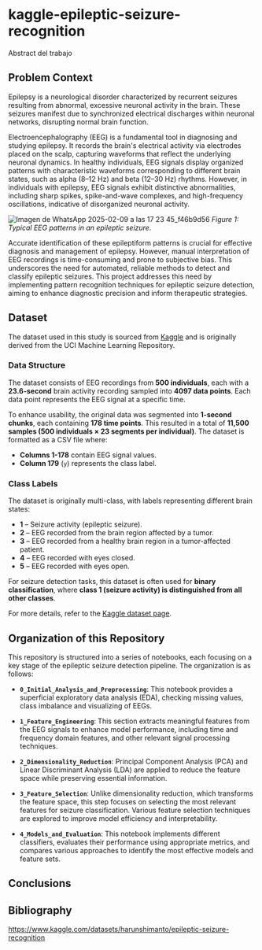 # kaggle-epileptic-seizure-recognition
Abstract del trabajo

## Problem Context
Epilepsy is a neurological disorder characterized by recurrent seizures resulting from abnormal, excessive neuronal activity in the brain. These seizures manifest due to synchronized electrical discharges within neuronal networks, disrupting normal brain function.

Electroencephalography (EEG) is a fundamental tool in diagnosing and studying epilepsy. It records the brain's electrical activity via electrodes placed on the scalp, capturing waveforms that reflect the underlying neuronal dynamics. In healthy individuals, EEG signals display organized patterns with characteristic waveforms corresponding to different brain states, such as alpha (8–12 Hz) and beta (12–30 Hz) rhythms. However, in individuals with epilepsy, EEG signals exhibit distinctive abnormalities, including sharp spikes, spike-and-wave complexes, and high-frequency oscillations, indicative of disorganized neuronal activity.

![Imagen de WhatsApp 2025-02-09 a las 17 23 45_f46b9d56](https://github.com/user-attachments/assets/cb247b9c-3309-47ac-8707-639b69792cb3)
*Figure 1: Typical EEG patterns in an epileptic seizure.*

Accurate identification of these epileptiform patterns is crucial for effective diagnosis and management of epilepsy. However, manual interpretation of EEG recordings is time-consuming and prone to subjective bias. This underscores the need for automated, reliable methods to detect and classify epileptic seizures. This project addresses this need by implementing pattern recognition techniques for epileptic seizure detection, aiming to enhance diagnostic precision and inform therapeutic strategies.

## Dataset

The dataset used in this study is sourced from [Kaggle](https://www.kaggle.com/datasets/harunshimanto/epileptic-seizure-recognition) and is originally derived from the UCI Machine Learning Repository.

### Data Structure
The dataset consists of EEG recordings from **500 individuals**, each with a **23.6-second** brain activity recording sampled into **4097 data points**. Each data point represents the EEG signal at a specific time.

To enhance usability, the original data was segmented into **1-second chunks**, each containing **178 time points**. This resulted in a total of **11,500 samples (500 individuals × 23 segments per individual)**. The dataset is formatted as a CSV file where:

- **Columns 1-178** contain EEG signal values.
- **Column 179** (`y`) represents the class label.

### Class Labels
The dataset is originally multi-class, with labels representing different brain states:

- **1** – Seizure activity (epileptic seizure).
- **2** – EEG recorded from the brain region affected by a tumor.
- **3** – EEG recorded from a healthy brain region in a tumor-affected patient.
- **4** – EEG recorded with eyes closed.
- **5** – EEG recorded with eyes open.

For seizure detection tasks, this dataset is often used for **binary classification**, where **class 1 (seizure activity) is distinguished from all other classes**.

For more details, refer to the [Kaggle dataset page](https://www.kaggle.com/datasets/harunshimanto/epileptic-seizure-recognition).

## Organization of this Repository

This repository is structured into a series of notebooks, each focusing on a key stage of the epileptic seizure detection pipeline. The organization is as follows:

- **`0_Initial_Analysis_and_Preprocessing`**: This notebook provides a superficial exploratory data analysis (EDA), checking missing values, class imbalance and visualizing of EEGs.

- **`1_Feature_Engineering`**: This section extracts meaningful features from the EEG signals to enhance model performance, including time and frequency domain features, and other relevant signal processing techniques.

- **`2_Dimensionality_Reduction`**: Principal Component Analysis (PCA) and Linear Discriminant Analysis (LDA) are applied to reduce the feature space while preserving essential information.

- **`3_Feature_Selection`**: Unlike dimensionality reduction, which transforms the feature space, this step focuses on selecting the most relevant features for seizure classification. Various feature selection techniques are explored to improve model efficiency and interpretability.

- **`4_Models_and_Evaluation`**: This notebook implements different classifiers, evaluates their performance using appropriate metrics, and compares various approaches to identify the most effective models and feature sets.


## Conclusions

## Bibliography

https://www.kaggle.com/datasets/harunshimanto/epileptic-seizure-recognition
